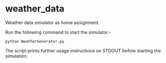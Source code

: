 # weather_data
Weather data simulator as home assignment.

Run the following command to start the simulator:-

`python WeatherGenerator.py`

The script prints further usage instructions on STDOUT before starting the simulation.
